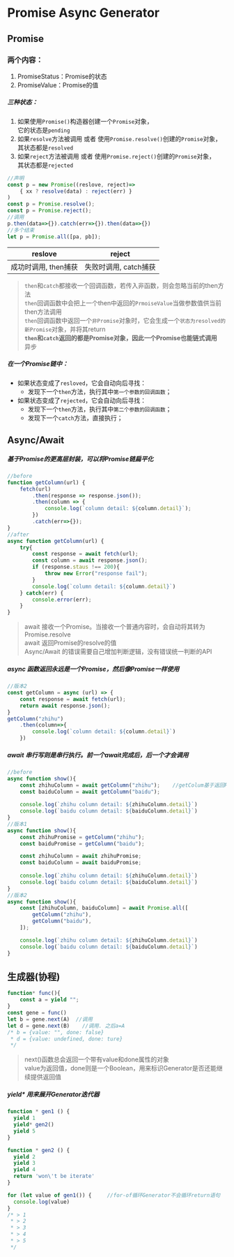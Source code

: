 # Promise Async Generator

## Promise
### 两个内容：
1. PromiseStatus：Promise的状态
2. PromiseValue：Promise的值

##### 三种状态：
1. 如果使用`Promise()`构造器创建一个`Promise`对象，<br/>它的状态是`pending`
2. 如果`resolve`方法被调用 或者 使用`Promise.resolve()`创建的`Promise`对象，<br/>其状态都是`resolved`
3. 如果`reject`方法被调用 或者 使用`Promise.reject()`创建的`Promise`对象，<br/>其状态都是`rejected`
```js
//声明
const p = new Promise((reslove, reject)=>
    { xx ? resolve(data) : reject(err) }
)
const p = Promise.resolve();
const p = Promise.reject();
//调用
p.then(data=>{}).catch(err=>{}).then(data=>{})
//多个结束
let p = Promise.all([pa, pb]);
```
|reslove|reject|
|:-:|:-:|
|成功时调用, then捕获|失败时调用, catch捕获|

> `then`和`catch`都接收一个回调函数，若传入非函数，则会忽略当前的then方法<br/>
> `then`回调函数中会把上一个then中返回的`PrmoiseValue`当做参数值供当前then方法调用<br/>
> `then`回调函数中返回一个`非Promise`对象时，它会生成一个`状态为resolved的新Promise`对象，并将其return<br/>
> **`then`和`catch`返回的都是Promise对象，因此一个Promise也能链式调用**<br/>
> 异步

##### 在一个Promise链中：
* 如果状态变成了`resloved`，它会自动向后寻找：
    + 发现下一个`then`方法，执行其中`第一个参数的回调函数`；
* 如果状态变成了`rejected`，它会自动向后寻找：
    + 发现下一个`then`方法，执行其中`第二个参数的回调函数`；
    + 发现下一个`catch`方法，直接执行；

## Async/Await
##### 基于Promise的更高层封装，可以将Promise链扁平化
```js
//before
function getColumn(url) {
    fetch(url)
        .then(response => response.json());
        .then(column => {
            console.log(`column detail: ${column.detail}`);
        })
        .catch(err=>{});
}
//after
async function getColumn(url) {
    try{
        const response = await fetch(url);
        const column = await response.json();
        if (response.staus !== 200){
            throw new Error("response fail");
        }
        console.log(`column detail: ${column.detail}`)
    } catch(err) {
        console.error(err);
    }
}
```
> await 接收一个Promise。当接收一个普通内容时，会自动将其转为Promise.resolve<br/>
> await 返回Promise的resolve的值<br/>
> Async/Await 的错误需要自己增加判断逻辑，没有错误统一判断的API<br/>

##### async 函数返回永远是一个Promise，然后像Promise一样使用
```js
//版本2
const getColumn = async (url) => {
    const response = await fetch(url);
    return await response.json();
}
getColumn("zhihu")
    .then(column=>{
        console.log(`column detail: ${column.detail}`)
    })
```
##### await 串行写则是串行执行。前一个await完成后，后一个才会调用
```js
//before
async function show(){
    const zhihuColumn = await getColumn("zhihu");    //getColum基于返回Promise的，下同
    const baiduColumn = await getColumn("baidu");
    
    console.log(`zhihu column detail: ${zhihuColumn.detail}`)
    console.log(`baidu column detail: ${baiduColumn.detail}`)
}
//版本1
async function show(){
    const zhihuPromise = getColumn("zhihu");
    const baiduPromise = getColumn("baidu");

    const zhihuColumn = await zhihuPromise;
    const baiduColumn = await baiduPromise;
    
    console.log(`zhihu column detail: ${zhihuColumn.detail}`)
    console.log(`baidu column detail: ${baiduColumn.detail}`)
}
//版本2
async function show(){
    const [zhihuColumn, baiduColumn] = await Promise.all([
        getColumn("zhihu"),
        getColumn("baidu"),
    ]);

    console.log(`zhihu column detail: ${zhihuColumn.detail}`)
    console.log(`baidu column detail: ${baiduColumn.detail}`)
}
```
## 生成器(协程)
```js
function* func(){
    const a = yield ""; 
}
const gene = func()
let b = gene.next(A)  //调用
let d = gene.next(B)    //调用. 之后a=A
/* b = {value: "", done: false}
 * d = {value: undefined, done: ture}
 */
```
> next()函数总会返回一个带有value和done属性的对象<br/>
> value为返回值，done则是一个Boolean，用来标识Generator是否还能继续提供返回值

##### yield* 用来展开Generator迭代器
```js
function * gen1 () {
  yield 1
  yield* gen2()
  yield 5
}

function * gen2 () {
  yield 2
  yield 3
  yield 4
  return 'won\'t be iterate'
}

for (let value of gen1()) {     //for-of循环Generator不会循环return语句
  console.log(value)
}
/* > 1
 * > 2
 * > 3
 * > 4
 * > 5
 */
```